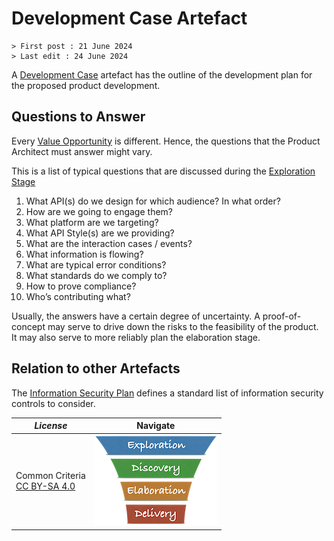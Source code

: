 # Development Case Artefact

```text
> First post : 21 June 2024
> Last edit : 24 June 2024
```

A [Development Case](/LeanUP/Artefacts/dev-case.md) artefact has the outline of the development plan for the proposed product development.

## Questions to Answer

Every [Value Opportunity][oppo] is different. Hence, the questions that the Product Architect must answer might vary.

This is a list of typical questions that are discussed during the [Exploration Stage][expl]

1. What API(s) do we design for which audience? In what order?
2. How are we going to engage them?
3. What platform are we targeting?
4. What API Style(s) are we providing?
5. What are the interaction cases / events?
6. What information is flowing?
7. What are typical error conditions?
8. What standards do we comply to?
9. How to prove compliance?
10. Who’s contributing what?

Usually, the answers have a certain degree of uncertainty. A proof-of-concept may serve to drive down the risks to the feasibility of the product. It may also serve to more reliably plan the elaboration stage.

## Relation to other Artefacts

The [Information Security Plan](/LeanUP/Artefacts/sec-plan) defines a standard list of information security controls to consider.

| *License* | Navigate |
| - | - |
|Common Criteria</BR>[CC BY-SA 4.0](https://creativecommons.org/licenses/by-sa/4.0/deed.en) | [![LeanUP Logo](/LeanUP/Images/leanupLogo-s.png)](/LeanUP/Artefacts/overview.md) |

[oppo]: /LeanUP/Artefacts/val-oppo.md
[expl]: /LeanUP/Stages/exploration.md
